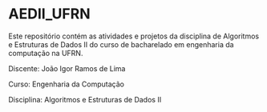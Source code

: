 # AEDII_UFRN
Este repositório contém as atividades e projetos da disciplina de Algoritmos e Estruturas de Dados II do curso de bacharelado em engenharia da computação na UFRN.

Discente: João Igor Ramos de Lima

Curso: Engenharia da Computação

Disciplina: Algoritmos e Estruturas de Dados II
